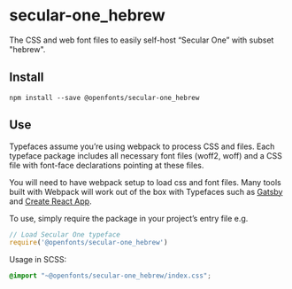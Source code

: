 
# secular-one_hebrew

The CSS and web font files to easily self-host “Secular One” with subset "hebrew".

## Install

`npm install --save @openfonts/secular-one_hebrew`

## Use

Typefaces assume you’re using webpack to process CSS and files. Each typeface
package includes all necessary font files (woff2, woff) and a CSS file with
font-face declarations pointing at these files.

You will need to have webpack setup to load css and font files. Many tools built
with Webpack will work out of the box with Typefaces such as [Gatsby](https://github.com/gatsbyjs/gatsby)
and [Create React App](https://github.com/facebookincubator/create-react-app).

To use, simply require the package in your project’s entry file e.g.

```javascript
// Load Secular One typeface
require('@openfonts/secular-one_hebrew')
```

Usage in SCSS:
```scss
@import "~@openfonts/secular-one_hebrew/index.css";
```

